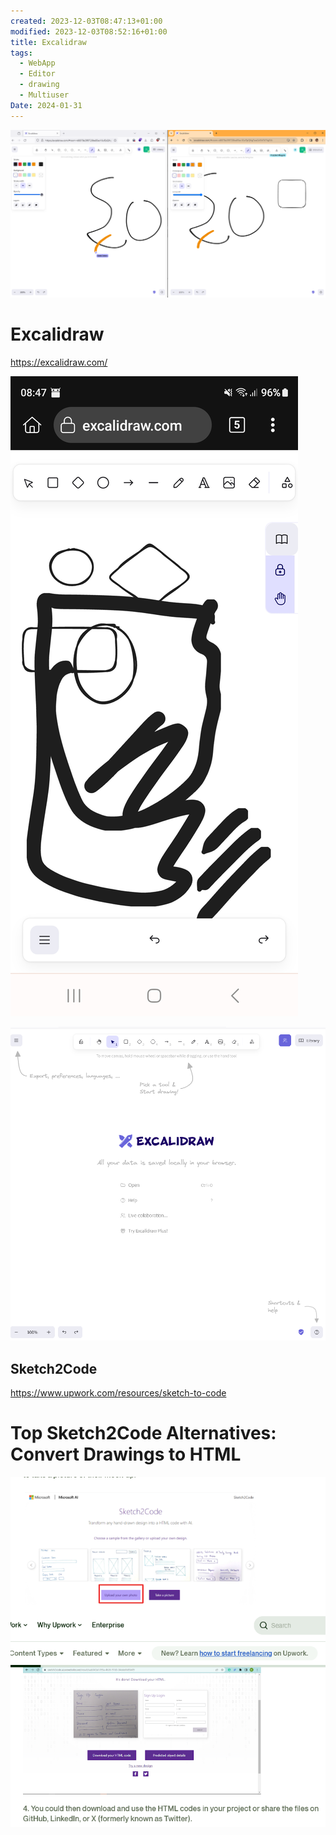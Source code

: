 ```yaml
---
created: 2023-12-03T08:47:13+01:00
modified: 2023-12-03T08:52:16+01:00
title: Excalidraw
tags:
  - WebApp
  - Editor
  - drawing
  - Multiuser
Date: 2024-01-31
---
```

![](_asset/2023-12-03_Excalidraw_sketch2Code_image_1.png)


# Excalidraw

https://excalidraw.com/

![Image](_asset/2023-12-03_Excalidraw_sketch2Code_image_2.jpg)

![](_asset/2023-12-03_Excalidraw_sketch2Code_image_3.png)
## Sketch2Code

https://www.upwork.com/resources/sketch-to-code

# Top Sketch2Code Alternatives: Convert Drawings to HTML
![](_asset/2023-12-03_Excalidraw_sketch2Code_image_4.png)
